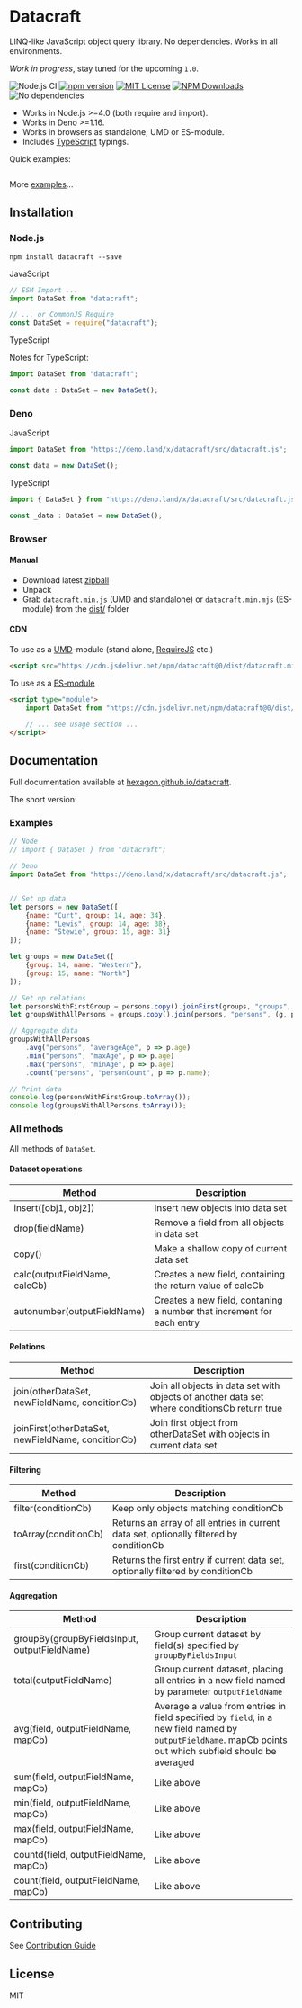 # Datacraft

LINQ-like JavaScript object query library. No dependencies. Works in all environments.

*Work in progress*, stay tuned for the upcoming `1.0`.

![Node.js CI](https://github.com/Hexagon/datacraft/workflows/Node.js%20CI/badge.svg?branch=main) [![npm version](https://badge.fury.io/js/datacraft.svg)](https://badge.fury.io/js/datacraft) 
[![MIT License](https://img.shields.io/badge/license-MIT-blue.svg)](https://github.com/Hexagon/datacraft/blob/main/LICENSE) [![NPM Downloads](https://img.shields.io/npm/dw/datacraft.svg)](https://www.npmjs.org/package/datacraft)
![No dependencies](https://img.shields.io/badge/dependencies-none-brightgreen)

*   Works in Node.js >=4.0 (both require and import).
*   Works in Deno >=1.16.
*   Works in browsers as standalone, UMD or ES-module.
*   Includes [TypeScript](https://www.typescriptlang.org/) typings.

Quick examples:

```javascript

```

More [examples](#examples)...

## Installation

### Node.js

```npm install datacraft --save```

JavaScript

```javascript
// ESM Import ...
import DataSet from "datacraft";

// ... or CommonJS Require
const DataSet = require("datacraft");
```

TypeScript

Notes for TypeScript:

```typescript
import DataSet from "datacraft";

const data : DataSet = new DataSet();
```

### Deno

JavaScript

```javascript
import DataSet from "https://deno.land/x/datacraft/src/datacraft.js";

const data = new DataSet();
```

TypeScript

```typescript
import { DataSet } from "https://deno.land/x/datacraft/src/datacraft.js";

const _data : DataSet = new DataSet();
```

### Browser 

#### Manual

*   Download latest [zipball](https://github.com/Hexagon/datacraft/archive/refs/heads/main.zip)
*   Unpack
*   Grab ```datacraft.min.js``` (UMD and standalone) or ```datacraft.min.mjs``` (ES-module) from the [dist/](/dist) folder

#### CDN

To use as a [UMD](https://github.com/umdjs/umd)-module (stand alone, [RequireJS](https://requirejs.org/) etc.)

```html
<script src="https://cdn.jsdelivr.net/npm/datacraft@0/dist/datacraft.min.js"></script>
```

To use as a [ES-module](https://developer.mozilla.org/en-US/docs/Web/JavaScript/Guide/Modules)

```html
<script type="module">
	import DataSet from "https://cdn.jsdelivr.net/npm/datacraft@0/dist/datacraft.min.mjs";

	// ... see usage section ...
</script>
```
## Documentation

Full documentation available at [hexagon.github.io/datacraft](https://hexagon.github.io/datacraft/DataSet.html).

The short version:

### Examples

```javascript
// Node 
// import { DataSet } from "datacraft";

// Deno
import DataSet from "https://deno.land/x/datacraft/src/datacraft.js";


// Set up data
let persons = new DataSet([
	{name: "Curt", group: 14, age: 34},
	{name: "Lewis", group: 14, age: 38},
	{name: "Stewie", group: 15, age: 31}
]);

let groups = new DataSet([
	{group: 14, name: "Western"},
	{group: 15, name: "North"}
]);

// Set up relations
let personsWithFirstGroup = persons.copy().joinFirst(groups, "groups", (p, g) => p.group == g.group);
let groupsWithAllPersons = groups.copy().join(persons, "persons", (g, p) => g.group == p.group);

// Aggregate data
groupsWithAllPersons
	.avg("persons", "averageAge", p => p.age)
	.min("persons", "maxAge", p => p.age)
	.max("persons", "minAge", p => p.age)
	.count("persons", "personCount", p => p.name);

// Print data
console.log(personsWithFirstGroup.toArray());
console.log(groupsWithAllPersons.toArray());
```

### All methods

All methods of `DataSet`.

#### Dataset operations

| Method | Description |
| ------ | ----------- |
| insert([obj1, obj2]) | Insert new objects into data set |
| drop(fieldName) | Remove a field from all objects in data set |
| copy() | Make a shallow copy of current data set |
| calc(outputFieldName, calcCb) | Creates a new field, containing the return value of calcCb |
| autonumber(outputFieldName) | Creates a new field, contaning a number that increment for each entry |

#### Relations

| Method | Description |
| ------ | ----------- |
| join(otherDataSet, newFieldName, conditionCb) | Join all objects in data set with objects of another data set where conditionsCb return true |
| joinFirst(otherDataSet, newFieldName, conditionCb) | Join first object from otherDataSet with objects in current data set |

#### Filtering

| Method | Description |
| ------ | ----------- |
| filter(conditionCb) | Keep only objects matching conditionCb |
| toArray(conditionCb) | Returns an array of all entries in current data set, optionally filtered by conditionCb |
| first(conditionCb) | Returns the first entry if current data set, optionally filtered by conditionCb |

#### Aggregation

| Method | Description |
| ------ | ----------- |
| groupBy(groupByFieldsInput, outputFieldName) | Group current dataset by field(s) specified by `groupByFieldsInput` |
| total(outputFieldName) | Group current dataset, placing all entries in a new field named by parameter `outputFieldName` |
| avg(field, outputFieldName, mapCb) | Average a value from entries in field specified by `field`, in a new field named by `outputFieldName`. mapCb points out which subfield should be averaged |
| sum(field, outputFieldName, mapCb) | Like above |
| min(field, outputFieldName, mapCb) | Like above |
| max(field, outputFieldName, mapCb) | Like above |
| countd(field, outputFieldName, mapCb) | Like above |
| count(field, outputFieldName, mapCb) | Like above |

## Contributing

See [Contribution Guide](/CONTRIBUTING.md)

## License

MIT
